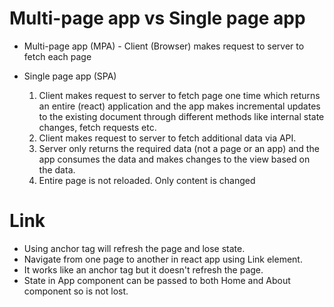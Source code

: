 # Multi-page app vs Single page app

- Multi-page app (MPA) - Client (Browser) makes request to server to fetch each page
- Single page app (SPA)

  1. Client makes request to server to fetch page one time
     which returns an entire (react) application and the app makes incremental updates
     to the existing document through different methods like internal state changes,
     fetch requests etc.
  2. Client makes request to server to fetch additional data via API.
  3. Server only returns the required data (not a page or an app) and the app consumes the
     data and makes changes to the view based on the data.
  4. Entire page is not reloaded. Only content is changed

# Link

- Using anchor tag will refresh the page and lose state.
- Navigate from one page to another in react app using Link element.
- It works like an anchor tag but it doesn't refresh the page.
- State in App component can be passed to both Home and About component so is not lost.
